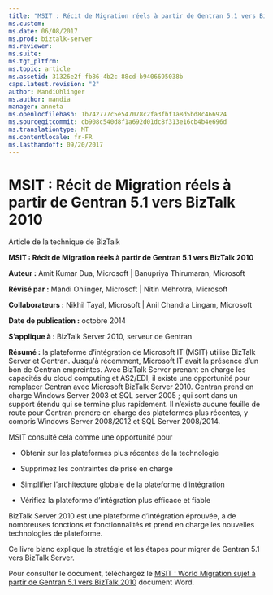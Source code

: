 ```yaml
---
title: "MSIT : Récit de Migration réels à partir de Gentran 5.1 vers BizTalk 2010 | Documents Microsoft"
ms.custom: 
ms.date: 06/08/2017
ms.prod: biztalk-server
ms.reviewer: 
ms.suite: 
ms.tgt_pltfrm: 
ms.topic: article
ms.assetid: 31326e2f-fb86-4b2c-88cd-b9406695038b
caps.latest.revision: "2"
author: MandiOhlinger
ms.author: mandia
manager: anneta
ms.openlocfilehash: 1b742777c5e547078c2fa3fbf1a8d5bd8c466924
ms.sourcegitcommit: cb908c540d8f1a692d01dc8f313e16cb4b4e696d
ms.translationtype: MT
ms.contentlocale: fr-FR
ms.lasthandoff: 09/20/2017
---
```

# <a name="msit-real-world-migration-story-from-gentran-51-to-biztalk-2010"></a>MSIT : Récit de Migration réels à partir de Gentran 5.1 vers BizTalk 2010
Article de la technique de BizTalk  
  
 **MSIT : Récit de Migration réels à partir de Gentran 5.1 vers BizTalk 2010**  
  
 **Auteur :** Amit Kumar Dua, Microsoft &#124;  Banupriya Thirumaran, Microsoft  
  
 **Révisé par :** Mandi Ohlinger, Microsoft &#124;  Nitin Mehrotra, Microsoft  
  
 **Collaborateurs :** Nikhil Tayal, Microsoft &#124;  Anil Chandra Lingam, Microsoft  
  
 **Date de publication :** octobre 2014  
  
 **S’applique à :** BizTalk Server 2010, serveur de Gentran  
  
 **Résumé :** la plateforme d’intégration de Microsoft IT (MSIT) utilise BizTalk Server et Gentran. Jusqu'à récemment, Microsoft IT avait la présence d’un bon de Gentran empreintes. Avec BizTalk Server prenant en charge les capacités du cloud computing et AS2/EDI, il existe une opportunité pour remplacer Gentran avec Microsoft BizTalk Server 2010.  Gentran prend en charge Windows Server 2003 et SQL server 2005 ; qui sont dans un support étendu qui se termine plus rapidement. Il n’existe aucune feuille de route pour Gentran prendre en charge des plateformes plus récentes, y compris Windows Server 2008/2012 et SQL Server 2008/2014.  
  
 MSIT consulté cela comme une opportunité pour  
  
-   Obtenir sur les plateformes plus récentes de la technologie  
  
-   Supprimez les contraintes de prise en charge  
  
-   Simplifier l’architecture globale de la plateforme d’intégration  
  
-   Vérifiez la plateforme d’intégration plus efficace et fiable  
  
 BizTalk Server 2010 est une plateforme d’intégration éprouvée, a de nombreuses fonctions et fonctionnalités et prend en charge les nouvelles technologies de plateforme.  
  
 Ce livre blanc explique la stratégie et les étapes pour migrer de Gentran 5.1 vers BizTalk Server.  
  
 Pour consulter le document, téléchargez le [MSIT : World Migration sujet à partir de Gentran 5.1 vers BizTalk 2010](http://download.microsoft.com/download/6/D/E/6DEE8EE9-0F26-4991-8FE5-B0E5239C0980/Real%20World%20Migration%20Story%20from%20Gentran%20to%20BizTalk.docx) document Word.